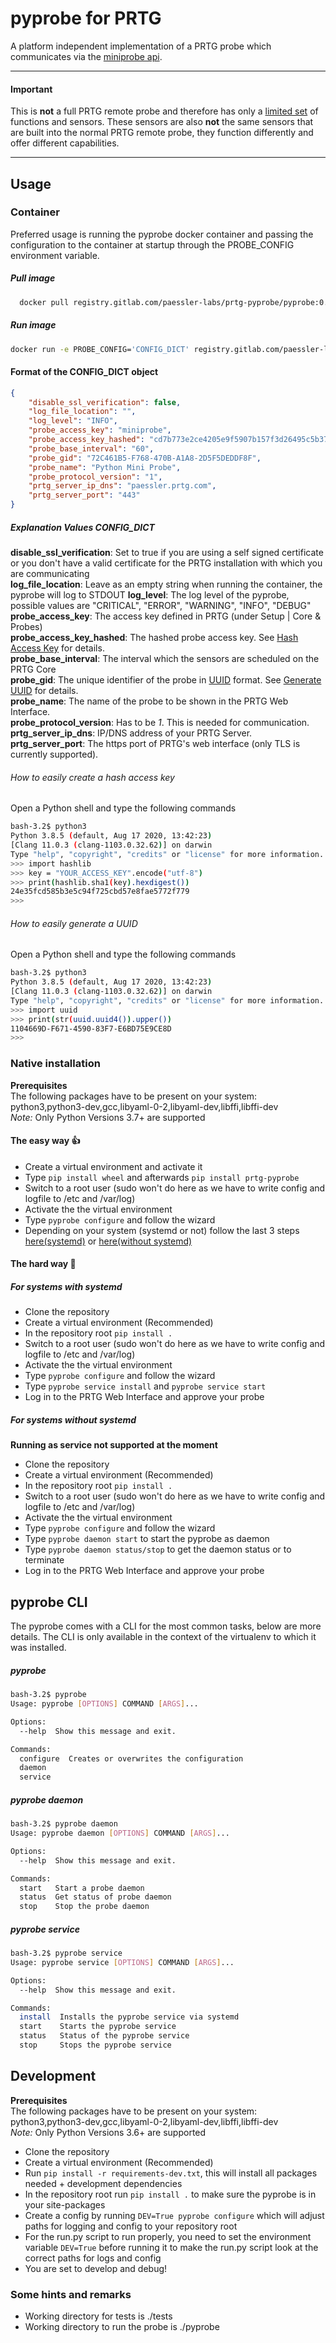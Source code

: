 # pyprobe for PRTG
A platform independent implementation of a PRTG probe which communicates via the [miniprobe api](https://www.paessler.com/manuals/prtg/mini_probe_api).

---
#### Important
This is **not** a full PRTG remote probe and therefore has only a [limited set](https://www.paessler.com/manuals/prtg/mini_probe_api#probe_types) of functions and sensors. These sensors are also **not** the same sensors that are built into the normal PRTG remote probe, they function differently and offer different capabilities.  

---

## Usage

### Container
Preferred usage is running the pyprobe docker container and passing the configuration to the container at startup through the PROBE_CONFIG environment variable.
##### Pull image
````bash
  docker pull registry.gitlab.com/paessler-labs/prtg-pyprobe/pyprobe:0.1.3  
````
##### Run image
````bash
docker run -e PROBE_CONFIG='CONFIG_DICT' registry.gitlab.com/paessler-labs/prtg-pyprobe/pyprobe:0.1.3
````
#### Format of the CONFIG_DICT object
````json
{
    "disable_ssl_verification": false, 
    "log_file_location": "", 
    "log_level": "INFO", 
    "probe_access_key": "miniprobe", 
    "probe_access_key_hashed": "cd7b773e2ce4205e9f5907b157f3d26495c5b373", 
    "probe_base_interval": "60", 
    "probe_gid": "72C461B5-F768-470B-A1A8-2D5F5DEDDF8F", 
    "probe_name": "Python Mini Probe", 
    "probe_protocol_version": "1", 
    "prtg_server_ip_dns": "paessler.prtg.com", 
    "prtg_server_port": "443"
}
````
##### Explanation Values CONFIG_DICT
**disable_ssl_verification**: Set to true if you are using a self signed certificate or you don't have a valid certificate for the PRTG installation with which you are communicating  
**log_file_location**: Leave as an empty string when running the container, the pyprobe will log to STDOUT
**log_level**: The log level of the pyprobe, possible values are "CRITICAL", "ERROR", "WARNING", "INFO", "DEBUG"  
**probe_access_key**: The access key defined in PRTG (under Setup | Core & Probes)  
**probe_access_key_hashed**: The hashed probe access key. See [Hash Access Key](#how-to-easily-create-a-hash-access-key) for details.  
**probe_base_interval**: The interval which the sensors are scheduled on the PRTG Core  
**probe_gid**: The unique identifier of the probe in [UUID](https://docs.python.org/3/library/uuid.html#uuid.uuid4) format. See [Generate UUID](#how-to-easily-generate-a-uuid) for details.  
**probe_name**: The name of the probe to be shown in the PRTG Web Interface.  
**probe_protocol_version**: Has to be *1*. This is needed for communication.  
**prtg_server_ip_dns**: IP/DNS address of your PRTG Server.  
**prtg_server_port**: The https port of PRTG's web interface (only TLS is currently supported).


###### How to easily create a hash access key
Open a Python shell and type the following commands
````bash
bash-3.2$ python3
Python 3.8.5 (default, Aug 17 2020, 13:42:23)
[Clang 11.0.3 (clang-1103.0.32.62)] on darwin
Type "help", "copyright", "credits" or "license" for more information.
>>> import hashlib
>>> key = "YOUR_ACCESS_KEY".encode("utf-8")
>>> print(hashlib.sha1(key).hexdigest())
24e35fcd585b3e5c94f725cbd57e8fae5772f779
>>>
````
###### How to easily generate a UUID
Open a Python shell and type the following commands
````bash
bash-3.2$ python3
Python 3.8.5 (default, Aug 17 2020, 13:42:23)
[Clang 11.0.3 (clang-1103.0.32.62)] on darwin
Type "help", "copyright", "credits" or "license" for more information.
>>> import uuid
>>> print(str(uuid.uuid4()).upper())
1104669D-F671-4590-83F7-E6BD75E9CE8D
>>>
````
### Native installation
**Prerequisites**  
The following packages have to be present on your system: python3,python3-dev,gcc,libyaml-0-2,libyaml-dev,libffi,libffi-dev  
*Note:* Only Python Versions 3.7+ are supported
#### The easy way :thumbsup:
- Create a virtual environment and activate it  
- Type ````pip install wheel```` and afterwards  ````pip install prtg-pyprobe````
- Switch to a root user (sudo won't do here as we have to write config and logfile to /etc and /var/log)  
- Activate the the virtual environment  
- Type ````pyprobe configure```` and follow the wizard  
- Depending on your system (systemd or not) follow the last 3 steps [here(systemd)](#for-systems-with-systemd) or [here(without systemd)](#for-systems-without-systemd)


#### The hard way :grimacing:
##### For systems with systemd
- Clone the repository  
- Create a virtual environment (Recommended)  
- In the repository root ````pip install .````  
- Switch to a root user (sudo won't do here as we have to write config and logfile to /etc and /var/log)  
- Activate the the virtual environment  
- Type ````pyprobe configure```` and follow the wizard  
- Type ````pyprobe service install```` and ````pyprobe service start```` 
- Log in to the PRTG Web Interface and approve your probe  

##### For systems without systemd
**Running as service not supported at the moment**  
- Clone the repository  
- Create a virtual environment (Recommended)
- In the repository root ````pip install .````  
- Switch to a root user (sudo won't do here as we have to write config and logfile to /etc and /var/log)  
- Activate the the virtual environment  
- Type ````pyprobe configure```` and follow the wizard  
- Type ````pyprobe daemon start```` to start the pyprobe as daemon
- Type ````pyprobe daemon status/stop```` to get the daemon status or to terminate
- Log in to the PRTG Web Interface and approve your probe

## pyprobe CLI
The pyprobe comes with a CLI for the most common tasks, below are more details. 
The CLI is only available in the context of the virtualenv to which it was installed.
##### pyprobe
````bash
bash-3.2$ pyprobe
Usage: pyprobe [OPTIONS] COMMAND [ARGS]...

Options:
  --help  Show this message and exit.

Commands:
  configure  Creates or overwrites the configuration
  daemon
  service
````
##### pyprobe daemon
````bash
bash-3.2$ pyprobe daemon
Usage: pyprobe daemon [OPTIONS] COMMAND [ARGS]...

Options:
  --help  Show this message and exit.

Commands:
  start   Start a probe daemon
  status  Get status of probe daemon
  stop    Stop the probe daemon
````
##### pyprobe service
````bash
bash-3.2$ pyprobe service
Usage: pyprobe service [OPTIONS] COMMAND [ARGS]...

Options:
  --help  Show this message and exit.

Commands:
  install  Installs the pyprobe service via systemd
  start    Starts the pyprobe service
  status   Status of the pyprobe service
  stop     Stops the pyprobe service
````

## Development 
**Prerequisites**  
The following packages have to be present on your system: python3,python3-dev,gcc,libyaml-0-2,libyaml-dev,libffi,libffi-dev  
*Note:* Only Python Versions 3.6+ are supported

- Clone the repository
- Create a virtual environment (Recommended)
- Run ````pip install -r requirements-dev.txt````, this will install all packages needed + development dependencies
- In the repository root run ````pip install .```` to make sure the pyprobe is in your site-packages
- Create a config by running ````DEV=True pyprobe configure```` which will adjust paths for logging and config to your repository root
- For the run.py script to run properly, you need to set the environment variable ````DEV=True```` before running it to make the run.py script look at the correct paths for logs and config
- You are set to develop and debug!


### Some hints and remarks
- Working directory for tests is ./tests
- Working directory to run the probe is ./pyprobe

